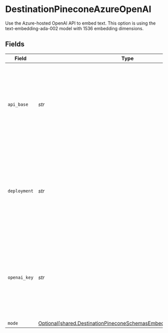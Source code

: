 # DestinationPineconeAzureOpenAI

Use the Azure-hosted OpenAI API to embed text. This option is using the text-embedding-ada-002 model with 1536 embedding dimensions.


## Fields

| Field                                                                                                                                        | Type                                                                                                                                         | Required                                                                                                                                     | Description                                                                                                                                  | Example                                                                                                                                      |
| -------------------------------------------------------------------------------------------------------------------------------------------- | -------------------------------------------------------------------------------------------------------------------------------------------- | -------------------------------------------------------------------------------------------------------------------------------------------- | -------------------------------------------------------------------------------------------------------------------------------------------- | -------------------------------------------------------------------------------------------------------------------------------------------- |
| `api_base`                                                                                                                                   | *str*                                                                                                                                        | :heavy_check_mark:                                                                                                                           | The base URL for your Azure OpenAI resource.  You can find this in the Azure portal under your Azure OpenAI resource                         | https://your-resource-name.openai.azure.com                                                                                                  |
| `deployment`                                                                                                                                 | *str*                                                                                                                                        | :heavy_check_mark:                                                                                                                           | The deployment for your Azure OpenAI resource.  You can find this in the Azure portal under your Azure OpenAI resource                       | your-resource-name                                                                                                                           |
| `openai_key`                                                                                                                                 | *str*                                                                                                                                        | :heavy_check_mark:                                                                                                                           | The API key for your Azure OpenAI resource.  You can find this in the Azure portal under your Azure OpenAI resource                          |                                                                                                                                              |
| `mode`                                                                                                                                       | [Optional[shared.DestinationPineconeSchemasEmbeddingEmbeddingMode]](../../models/shared/destinationpineconeschemasembeddingembeddingmode.md) | :heavy_minus_sign:                                                                                                                           | N/A                                                                                                                                          |                                                                                                                                              |